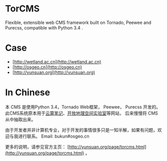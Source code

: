 # TorCMS
Flexible, extensible web CMS framework built on Tornado, Peewee and Purecss, compatible with Python 3.4 .

# Case

* [http://wetland.ac.cn](http://wetland.ac.cn)
* [http://osgeo.cn](http://osgeo.cn)
* [http://yunsuan.org](http://yunsuan.org)

# In Chinese

本 CMS 是使用Python 3.4，Tornado Web框架， Peewee， Purecss 开发的。
此CMS系统原本用于[云算笔记](http://yunsuan.org)、[开放地理空间实验室](http://lab.osgeo.cn)等网站，
后来慢慢将 CMS 从中抽取出来。

由于开发者并非计算机专业，对于开发的事情很多只是一知半解，如果有问题，欢迎与我进行联系。 Email: bukun#osgeo.cn

更多的说明，请参见官方主页：  [http://yunsuan.org/page/torcms.html](http://yunsuan.org/page/torcms.html) 。
